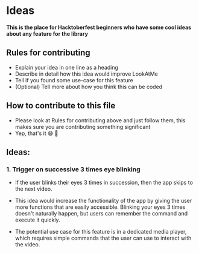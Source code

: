 # Ideas

**This is the place for Hacktoberfest beginners who have some cool ideas about any feature for the library**

## Rules for contributing

- Explain your idea in one line as a heading
- Describe in detail how this idea would improve LookAtMe
- Tell if you found some use-case for this feature
- (Optional) Tell more about how you think this can be coded

## How to contribute to this file

- Please look at Rules for contributing above and just follow them, this makes sure you are contributing something significant
- Yep, that's it :smile: :100:


## Ideas:

### 1. Trigger on successive 3 times eye blinking 

- If the user blinks their eyes 3 times in succession, then the app skips to the next video.

- This idea would increase the functionality of the app by giving the user more functions that are easily accessible. Blinking your eyes 3 times doesn't naturally happen, but users can remember the command and execute it quickly. 

- The potential use case for this feature is in a dedicated media player, which requires simple commands that the user can use to interact with the video. 
